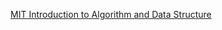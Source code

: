 [MIT Introduction to Algorithm and Data Structure](https://www.youtube.com/watch?v=HtSuA80QTyo&list=PLSX2U_ZE4Huk19DPn34oZlygPbsig380X)
